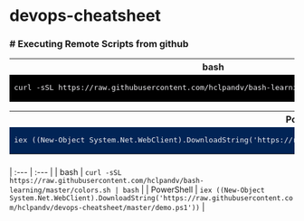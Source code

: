 # devops-cheatsheet

### # Executing Remote Scripts from github

<table>
<tr><th>bash</th></tr>
<tr><td bgcolor="#000000">

<pre style="background-color:#000000;color:#EEEDF0">
curl -sSL https://raw.githubusercontent.com/hclpandv/bash-learning/master/colors.sh | bash
</pre>
  
</td></tr> </table>
<!---      -->

<table>
<tr><th>PowerShell</th></tr>
<tr><td bgcolor="#012456">

<pre style="background-color:#012456;color:#EEEDF0">
iex ((New-Object System.Net.WebClient).DownloadString('https://raw.githubusercontent.com/hclpandv/devops-cheatsheet/master/demo.ps1'))
</pre>
  
</td></tr> </table>
<!---      -->


### 
| :---            |  :---   |
| bash            | `curl -sSL https://raw.githubusercontent.com/hclpandv/bash-learning/master/colors.sh | bash` |
| PowerShell      | `iex ((New-Object System.Net.WebClient).DownloadString('https://raw.githubusercontent.com/hclpandv/devops-cheatsheet/master/demo.ps1'))` |

